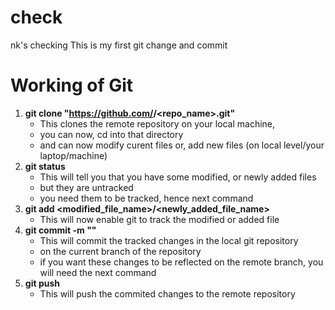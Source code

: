 # check
nk's checking
This is my first git change and commit


# Working of Git

1) **git clone "https://github.com/<username>/<repo_name>.git"**
    - This clones the remote repository on your local machine, 
    - you can now, cd into that directory
    - and can now modify curent files or, add new files (on local level/your laptop/machine)
2) **git status**
    - This will tell you that you have some modified, or newly added files
    - but they are untracked
    - you need them to be tracked, hence next command
3) **git add <modified_file_name>/<newly_added_file_name>**
    - This will now enable git to track the modified or added file
4) **git commit -m "<message>"**
    - This will commit the tracked changes in the local git repository
    - on the current branch of the repository
    - if you want these changes to be reflected on the remote branch, you will need the next command
5) **git push**
    - This will push the commited changes to the remote repository
